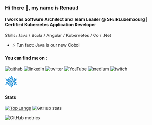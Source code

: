 ### Hi there 👋, my name is Renaud

#### I work as Software Architect and Team Leader @ SFEIRLuxembourg | Certified Kubernetes Application Developer

Skills: Java / Scala / Angular / Kubernetes / Go / .Net

- ⚡ Fun fact: Java is our new Cobol 

#### You can find me on :

[<img src='https://cdn.jsdelivr.net/npm/simple-icons@3.0.1/icons/github.svg' alt='github' height='40'>](https://github.com/Charon11)  [<img src='https://cdn.jsdelivr.net/npm/simple-icons@3.0.1/icons/linkedin.svg' alt='linkedin' height='40'>](https://www.linkedin.com/in/renaud-chardin/)  [<img src='https://cdn.jsdelivr.net/npm/simple-icons@3.0.1/icons/twitter.svg' alt='twitter' height='40'>](https://twitter.com/Ch4r0n11)  [<img src='https://cdn.jsdelivr.net/npm/simple-icons@3.0.1/icons/youtube.svg' alt='YouTube' height='40'>](https://www.youtube.com/user/SfeirTube)  [<img src='https://cdn.jsdelivr.net/npm/simple-icons@3.0.1/icons/medium.svg' alt='medium' height='40'>](https://medium.com/@chardin-r)  [<img src='https://cdn.jsdelivr.net/npm/simple-icons@3.0.1/icons/twitch.svg' alt='twitch' height='40'>](https://www.twitch.tv/ch4r0n11)  

<a href='https://archiveprogram.github.com/'><img src='https://raw.githubusercontent.com/acervenky/animated-github-badges/master/assets/acbadge.gif' width='40' height='40'></a> 

#### Stats
[![Top Langs](https://github-readme-stats.vercel.app/api/top-langs/?username=Charon11)](https://github.com/anuraghazra/github-readme-stats) ![GitHub stats](https://github-readme-stats.vercel.app/api?username=Charon11&show_icons=true)
  

![GitHub metrics](https://metrics.lecoq.io/Charon11) 
